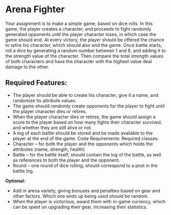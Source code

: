 ﻿# Arena Fighter

Your assignment is to make a simple game, based on dice rolls. In this game, the
player creates a character, and proceeds to fight randomly generated opponents
until the player character loses, in which case the game should end. At every
victory, the player should be offered the chance to retire his character, which
should also end the game. Once battle starts, roll a dice by generating a random
number between 1 and 6, and adding it to the strength value of the character.
Then compare the total strength values of both characters and have the character
with the highest value deal damage to the other.

## Required Features:
* The player should be able to create his character, give it a name, and
randomize its attribute values.
* The game should randomly create opponents for the player to fight until the
player character dies or retires.
* When the player character dies or retires, the game should assign a score to
the player based on how many fights their character survived, and whether
they are still alive or not.
* A log of each battle should be stored and be made available to the player at
the end of the game.
Code Requirements:
Required classes:
* Character – for both the player and the opponents which holds the
attributes (name, strength, health)
* Battle – for the battle itself; should contain the log of the battle, as well as
references to both the player and the opponent.
* Round – one round of dice rolling; should correspond to a post in the battle
log.

__Optional:__
* Add in arena variety, giving bonuses and penalties based on gear and other
factors. Which one ends up being used should be random.
* When the player is victorious, award them with in-game currency, which can
be spent on upgrading their gear, increasing their statistics.